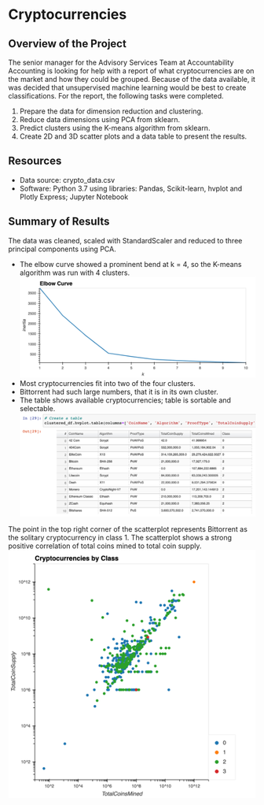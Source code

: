 # Cryptocurrencies

## Overview of the Project
The senior manager for the Advisory Services Team at Accountability Accounting is looking for help with a report of what cryptocurrencies are on the market and how they could be grouped. Because of the data available, it was decided that unsupervised machine learning would be best to create classifications. For the report, the following tasks were completed.

1. Prepare the data for dimension reduction and clustering.
2. Reduce data dimensions using PCA from sklearn.
3. Predict clusters using the K-means algorithm from sklearn.
4. Create 2D and 3D scatter plots and a data table to present the results.

## Resources
- Data source: crypto_data.csv
- Software: Python 3.7 using libraries: Pandas, Scikit-learn, hvplot and Plotly Express; Jupyter Notebook

## Summary of Results
The data was cleaned, scaled with StandardScaler and reduced to three principal components using PCA.
- The elbow curve showed a prominent bend at k = 4, so the K-means algorithm was run with 4 clusters.
![Elbow curve with bend at k equals four](images/Fig2.png)
- Most cryptocurrencies fit into two of the four clusters.
- Bittorrent had such large numbers, that it is in its own cluster.
- The table shows available cryptocurrencies; table is sortable and selectable.
![Preview of table](images/table.png)

The point in the top right corner of the scatterplot represents Bittorrent as the solitary cryptocurrency in class 1. The scatterplot shows a strong positive correlation of total coins mined to total coin supply.
![Cryptocurrencies by class](images/Fig1.png)
